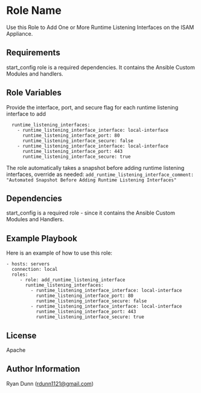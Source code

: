 Role Name
=========

Use this Role to Add One or More Runtime Listening Interfaces on the ISAM Appliance.

Requirements
------------

start_config role is a required dependencies. It contains the Ansible Custom Modules and handlers.

Role Variables
--------------

Provide the interface, port, and secure flag for each runtime listening interface to add
```
  runtime_listening_interfaces:
    - runtime_listening_interface_interface: local-interface
      runtime_listening_interface_port: 80
      runtime_listening_interface_secure: false
    - runtime_listening_interface_interface: local-interface
      runtime_listening_interface_port: 443
      runtime_listening_interface_secure: true
```

The role automatically takes a snapshot before adding runtime listening interfaces, override as needed:
`add_runtime_listening_interface_comment: "Automated Snapshot Before Adding Runtime Listening Interfaces"`

Dependencies
------------

start_config is a required role - since it contains the Ansible Custom Modules and Handlers.

Example Playbook
----------------

Here is an example of how to use this role:

    - hosts: servers
      connection: local
      roles:
         - role: add_runtime_listening_interface
           runtime_listening_interfaces:
             - runtime_listening_interface_interface: local-interface
               runtime_listening_interface_port: 80
               runtime_listening_interface_secure: false
             - runtime_listening_interface_interface: local-interface
               runtime_listening_interface_port: 443
               runtime_listening_interface_secure: true

License
-------

Apache

Author Information
------------------

Ryan Dunn (rdunn1121@gmail.com)
